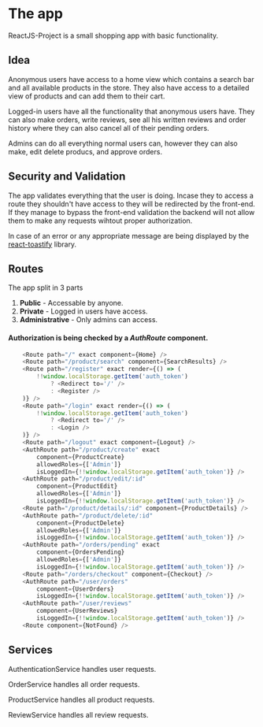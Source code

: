 # The app

ReactJS-Project is a small shopping app with basic functionality.

## Idea
Anonymous users have access to a home view which contains a search bar and all available products in the store. They also have access to a detailed view of products and can add them to their cart.

Logged-in users have all the functionality that anonymous users have. They can also make orders, write reviews, see all his written reviews and order history where they can also cancel all of their pending orders.

Admins can do all everything normal users can, however they can also make, edit delete producs, and approve orders.

## Security and Validation
The app validates everything that the user is doing. Incase they to access a route they shouldn't have access to they will be redirected by the front-end. If they manage to bypass the front-end validation the backend will not allow them to make any requests wihtout proper authorization.

In case of an error or any appropriate message are being displayed by the [react-toastify](https://www.npmjs.com/package/react-toastify/v/1.4.3) library.

## Routes

The app split in 3 parts
1. **Public** - Accessable by anyone.
2. **Private** - Logged in users have access.
3. **Administrative** - Only admins can access.

#### Authorization is being checked by a *AuthRoute* component.

``` javascript
	<Route path="/" exact component={Home} />
	<Route path="/product/search" component={SearchResults} />
	<Route path="/register" exact render={() => (
		!!window.localStorage.getItem('auth_token')
			? <Redirect to='/' />
			: <Register />
    )} />
	<Route path="/login" exact render={() => (
		!!window.localStorage.getItem('auth_token')
			? <Redirect to='/' />
			: <Login />
    )} />
    <Route path="/logout" exact component={Logout} />
    <AuthRoute path="/product/create" exact
		component={ProductCreate}
        allowedRoles={['Admin']}
        isLoggedIn={!!window.localStorage.getItem('auth_token')} />
	<AuthRoute path="/product/edit/:id"
		component={ProductEdit}
        allowedRoles={['Admin']}
        isLoggedIn={!!window.localStorage.getItem('auth_token')} />
    <Route path="/product/details/:id" component={ProductDetails} />
    <AuthRoute path="/product/delete/:id"
		component={ProductDelete}
        allowedRoles={['Admin']}
        isLoggedIn={!!window.localStorage.getItem('auth_token')} />
    <AuthRoute path="/orders/pending" exact
		component={OrdersPending}
		allowedRoles={['Admin']}
        isLoggedIn={!!window.localStorage.getItem('auth_token')} />
    <Route path="/orders/checkout" component={Checkout} />
    <AuthRoute path="/user/orders"
		component={UserOrders}
        isLoggedIn={!!window.localStorage.getItem('auth_token')} />
    <AuthRoute path="/user/reviews"
		component={UserReviews}
        isLoggedIn={!!window.localStorage.getItem('auth_token')} />
    <Route component={NotFound} />
```
## Services
 AuthenticationService handles user requests.
 
 OrderService handles all order requests.
 
 ProductService handles all product requests.
 
 ReviewService handles all review requests.